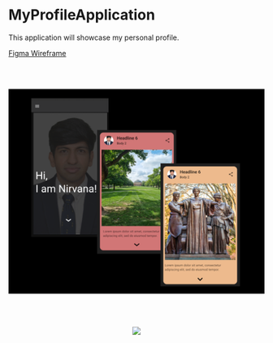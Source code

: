 # MyProfileApplication
This application will showcase my personal profile.



<p><a href="https://github.com/NirvanaDogra/MyProfile/blob/main/README%20assets/Figma.gif">Figma Wireframe</a></p>

<br></br>
<p align="center">
<img src="https://github.com/NirvanaDogra/MyProfile/blob/7abf28bb3edba714968b3083314168afbb6e648e/README%20assets/My%20Profile%20UI%20Design.png"  />
</p>

<br></br>
<p align="center">
<img src="https://github.com/NirvanaDogra/MyProfile/blob/main/README%20assets/Figma.gif"  />
</p>